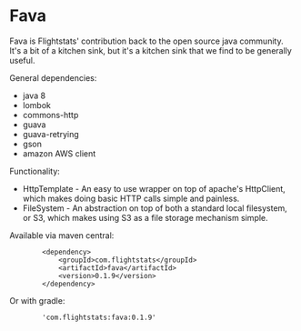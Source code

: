 Fava
====

Fava is Flightstats' contribution back to the open source java community. It's a bit of a kitchen sink, but it's a kitchen sink that we find to be generally useful.

General dependencies:
* java 8
* lombok
* commons-http
* guava
* guava-retrying
* gson
* amazon AWS client

Functionality:

* HttpTemplate - An easy to use wrapper on top of apache's HttpClient, which makes doing basic HTTP calls simple and painless.
* FileSystem - An abstraction on top of both a standard local filesystem, or S3, which makes using S3 as a file storage mechanism simple.


Available via maven central:
```
        <dependency>
            <groupId>com.flightstats</groupId>
            <artifactId>fava</artifactId>
            <version>0.1.9</version>
        </dependency>
```

Or with gradle:
```
        'com.flightstats:fava:0.1.9'
```
